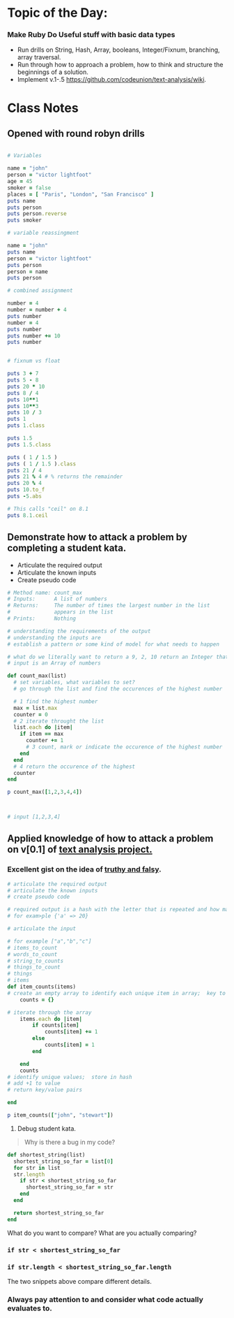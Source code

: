 # Topic of the Day:

### Make Ruby Do Useful stuff with basic data types

- Run drills on String, Hash, Array, booleans, Integer/Fixnum, branching, array traversal.
- Run through how to approach a problem, how to think and structure the beginnings of a solution.
- Implement v.1-.5 https://github.com/codeunion/text-analysis/wiki.

# Class Notes

##  Opened with round robyn drills

```ruby

# Variables

name = "john"
person = "victor lightfoot"
age = 45
smoker = false
places = [ "Paris", "London", "San Francisco" ]
puts name
puts person
puts person.reverse
puts smoker

# variable reassingment

name = "john"
puts name
person = "victor lightfoot"
puts person
person = name
puts person

# combined assignment

number = 4
number = number + 4
puts number
number = 4
puts number
puts number += 10
puts number


# fixnum vs float

puts 3 + 7
puts 5 - 8
puts 20 * 10
puts 8 / 4
puts 10**1
puts 10**3
puts 10 / 3
puts 1
puts 1.class

puts 1.5
puts 1.5.class

puts ( 1 / 1.5 )
puts ( 1 / 1.5 ).class
puts 21 / 4
puts 21 % 4 # % returns the remainder
puts 20 % 4
puts 10.to_f
puts -5.abs

# This calls "ceil" on 8.1
puts 8.1.ceil

```
## Demonstrate how to attack a problem by completing a student kata.

  - Articulate the required output
  - Articulate the known inputs
  - Create pseudo code

```ruby
# Method name: count_max
# Inputs:      A list of numbers
# Returns:     The number of times the largest number in the list
#              appears in the list
# Prints:      Nothing

# understanding the requirements of the output
# understanding the inputs are
# establish a pattern or some kind of model for what needs to happen

# what do we literally want to return a 9, 2, 10 return an Integer that represents the
# input is an Array of numbers

def count_max(list)
  # set variables, what variables to set?
  # go through the list and find the occurences of the highest number

  # 1 find the highest number
  max = list.max
  counter = 0
  # 2 iterate throught the list
  list.each do |item|
    if item == max
      counter += 1
      # 3 count, mark or indicate the occurence of the highest number
    end
  end
  # 4 return the occurence of the highest
  counter
end

p count_max([1,2,3,4,4])



# input [1,2,3,4]
```

## Applied knowledge of how to attack a problem on v[0.1] of [text analysis project.][text-analysis]

### Excellent gist on the idea of [truthy and falsy][truthy].
```ruby
# articulate the required output
# articulate the known inputs
# create pseudo code

# required output is a hash with the letter that is repeated and how many times it was repeated
# for exam>ple {'a' => 20}

# articulate the input

# for example ["a","b","c"]
# items_to_count
# words_to_count
# string_to_counts
# things_to_count
# things
# items
def item_counts(items)
# create an empty array to identify each unique item in array;  key to count
    counts = {}

# iterate through the array
    items.each do |item|
        if counts[item]
            counts[item] += 1
        else
            counts[item] = 1
        end

    end
    counts
# identify unique values;  store in hash
# add +1 to value
# return key/value pairs

end

p item_counts(["john", "stewart"])
```

1. Debug student kata.

> Why is there a bug in my code?

```ruby
def shortest_string(list)
  shortest_string_so_far = list[0]
  for str in list
  str.length
    if str < shortest_string_so_far
      shortest_string_so_far = str
    end
  end

  return shortest_string_so_far
end
```

What do you want to compare? What are you actually comparing?

### `if str < shortest_string_so_far`

### `if str.length < shortest_string_so_far.length`

The two snippets above compare different details.

### Always pay attention to and consider what code actually evaluates to.

[text-analysis]:https://github.com/codeunion/text-analysis/wiki/Iterations#v01-basic-count-statistics
[truthy]:https://gist.github.com/jfarmer/2647362

